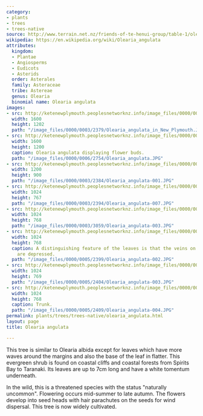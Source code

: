 ```yaml
---
category:
- plants
- trees
- trees-native
source: http://www.terrain.net.nz/friends-of-te-henui-group/table-1/olearia-angulata.html
wikipedia: https://en.wikipedia.org/wiki/Olearia_angulata
attributes:
  kingdom:
  - Plantae
  - Angiosperms
  - Eudicots
  - Asterids
  order: Asterales
  family: Asteraceae
  tribe: Astereae
  genus: Olearia
  binomial name: Olearia angulata
images:
- src: http://ketenewplymouth.peoplesnetworknz.info/image_files/0000/0003/2379/Olearia_angulata_in_New_Plymouth.JPG
  width: 1600
  height: 1202
  path: "/image_files/0000/0003/2379/Olearia_angulata_in_New_Plymouth.JPG"
- src: http://ketenewplymouth.peoplesnetworknz.info/image_files/0000/0006/2754/Olearia_angulata.JPG
  width: 1600
  height: 1200
  caption: Olearia angulata displaying flower buds.
  path: "/image_files/0000/0006/2754/Olearia_angulata.JPG"
- src: http://ketenewplymouth.peoplesnetworknz.info/image_files/0000/0003/2384/Olearia_angulata-001.JPG
  width: 1200
  height: 900
  path: "/image_files/0000/0003/2384/Olearia_angulata-001.JPG"
- src: http://ketenewplymouth.peoplesnetworknz.info/image_files/0000/0003/2394/Olearia_angulata-007.JPG
  width: 1024
  height: 767
  path: "/image_files/0000/0003/2394/Olearia_angulata-007.JPG"
- src: http://ketenewplymouth.peoplesnetworknz.info/image_files/0000/0003/3059/Olearia_angulata-003.JPG
  width: 1024
  height: 768
  path: "/image_files/0000/0003/3059/Olearia_angulata-003.JPG"
- src: http://ketenewplymouth.peoplesnetworknz.info/image_files/0000/0005/2399/Olearia_angulata-002.JPG
  width: 1024
  height: 768
  caption: A distinguishing feature of the leaves is that the veins on the upper surface
    are depressed.
  path: "/image_files/0000/0005/2399/Olearia_angulata-002.JPG"
- src: http://ketenewplymouth.peoplesnetworknz.info/image_files/0000/0005/2404/Olearia_angulata-003.JPG
  width: 1024
  height: 769
  path: "/image_files/0000/0005/2404/Olearia_angulata-003.JPG"
- src: http://ketenewplymouth.peoplesnetworknz.info/image_files/0000/0005/2409/Olearia_angulata-004.JPG
  width: 1024
  height: 768
  caption: Trunk.
  path: "/image_files/0000/0005/2409/Olearia_angulata-004.JPG"
permalink: plants/trees/trees-native/olearia_angulata.html
layout: page
title: Olearia angulata

---
```

This tree is similar to Olearia albida except for leaves which have more waves around the margins and also the base of the leaf in flatter. This evergreen shrub is found on coastal cliffs and coastal forests from Spirits Bay to Taranaki. Its leaves are up to 7cm long and have a white tomentum underneath.

In the wild, this is a threatened species with the status "naturally uncommon".
Flowering occurs mid-summer to late autumn. The flowers develop into seed heads with hair parachutes on the seeds for wind dispersal. This tree is now widely cultivated.
